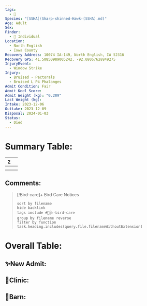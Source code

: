 ```yaml
---
tags:
  - 🦅
Species: "[SSHA](Sharp-shinned-Hawk-(SSHA).md)"
Age: Adult
Sex: 
Finder:
  - 🧑 Individual
Location:
  - North English
  - Iowa County
Recovery Address: 10074 IA-149, North English, IA 52316
Recovery GPS: 41.50850989005242, -92.08067628849275
InjuryEvent:
  - Window Strike
Injury:
  - Bruised - Pectorals
  - Bruised L P4 Phalanges
Admit Condition: Fair
Admit Keel Score: 
Admit Weight (kg): "0.209"
Last Weight (kg): 
Intake: 2023-12-06
Outtake: 2023-12-09
Disposal: 2024-01-03
Status:
  - Died
---
```


# Summary Table:

<div><table class="dataview table-view-table"><thead class="table-view-thead"><tr class="table-view-tr-header"><th class="table-view-th"><span></span><span class="dataview small-text">2</span></th><th class="table-view-th"><span></span></th></tr></thead><tbody class="table-view-tbody"><tr><td><span></span></td><td><span></span></td></tr><tr><td><span></span></td><td><span></span></td></tr></tbody></table></div>

## Comments:

> [!Bird-care]+ Bird Care Notices
>   ```tasks 
>   sort by filename
>   hide backlink
>   tags include #🦅🩺-bird-care 
>   group by filename reverse
>   filter by function task.heading.includes(query.file.filenameWithoutExtension)
>   ```

# Overall Table:

## ✨New Admit:



## 🏥Clinic:



## 🏡Barn:



